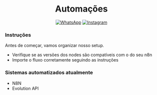 <h1 align="center">Automações</h1>

<div align="center">

[![WhatsApp](https://img.shields.io/badge/WhatsApp-25D366?style=for-the-badge&logo=whatsapp&logoColor=white)](https://chat.whatsapp.com/IjNUIRbvBSZ2O0QqTWQQfL)
[![Instagram](https://img.shields.io/badge/-Instagram-%23E4405F?style=for-the-badge&logo=instagram&logoColor=white)](https://www.instagram.com/heltonrdgs)
</div>

### Instruções
Antes de começar, vamos organizar nosso setup.
* Verifique se as versões dos nodes são compatíveis com o do seu n8n
* Importe o fluxo corretamente seguindo as instruções

### Sistemas automatizados atualmente
* N8N
* Evolution API
